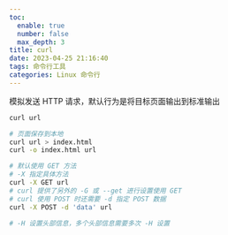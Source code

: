```yaml
---
toc:
  enable: true
  number: false
  max_depth: 3
title: curl
date: 2023-04-25 21:16:40
tags: 命令行工具
categories: Linux 命令行
---
```


模拟发送 HTTP 请求，默认行为是将目标页面输出到标准输出

```sh
curl url

# 页面保存到本地
curl url > index.html
curl -o index.html url

# 默认使用 GET 方法
# -X 指定具体方法
curl -X GET url
# curl 提供了另外的 -G 或 --get 进行设置使用 GET
# curl 使用 POST 时还需要 -d 指定 POST 数据
curl -X POST -d 'data' url

# -H 设置头部信息，多个头部信息需要多次 -H 设置
```